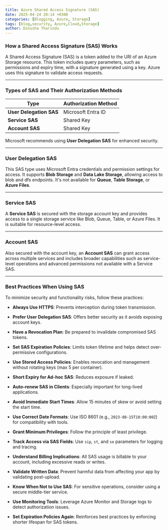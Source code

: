 ```yaml
---
title: Azure Shared Access Signature (SAS)
date: 2025-04-24 20:14 +0300
categories: [Blogging, Azure, Storage]
tags: [blog,security, Azure,Cloud,Storage]
author: Dinusha Tharindu
---
```



### **How a Shared Access Signature (SAS) Works**

A Shared Access Signature (SAS) is a token added to the URI of an Azure Storage resource. This token includes query parameters, such as permissions and expiry time, with a signature generated using a key. Azure uses this signature to validate access requests.

* * * * *

### **Types of SAS and Their Authorization Methods**

| Type | Authorization Method |
| --- | --- |
| **User Delegation SAS** | Microsoft Entra ID |
| **Service SAS** | Shared Key |
| **Account SAS** | Shared Key |

Microsoft recommends using **User Delegation SAS** for enhanced security.

* * * * *

### **User Delegation SAS**

This SAS type uses Microsoft Entra credentials and permission settings for access. It supports **Blob Storage** and **Data Lake Storage**, allowing access to blob and dfs endpoints. It's not available for **Queue**, **Table Storage**, or **Azure Files**.

* * * * *

### **Service SAS**

A **Service SAS** is secured with the storage account key and provides access to a single storage service like Blob, Queue, Table, or Azure Files. It is suitable for resource-level access.

* * * * *

### **Account SAS**

Also secured with the account key, an **Account SAS** can grant access across multiple services and includes broader capabilities such as service-level operations and advanced permissions not available with a Service SAS.

* * * * *

### **Best Practices When Using SAS**

To minimize security and functionality risks, follow these practices:

-   **Always Use HTTPS**: Prevents interception during token transmission.

-   **Prefer User Delegation SAS**: Offers better security as it avoids exposing account keys.

-   **Have a Revocation Plan**: Be prepared to invalidate compromised SAS tokens.

-   **Set SAS Expiration Policies**: Limits token lifetime and helps detect over-permissive configurations.

-   **Use Stored Access Policies**: Enables revocation and management without rotating keys (max 5 per container).

-   **Short Expiry for Ad-hoc SAS**: Reduces exposure if leaked.

-   **Auto-renew SAS in Clients**: Especially important for long-lived applications.

-   **Avoid Immediate Start Times**: Allow 15 minutes of skew or avoid setting the start time.

-   **Use Correct Date Formats**: Use ISO 8601 (e.g., `2023-08-15T10:00:00Z`) for compatibility with tools.

-   **Grant Minimum Privileges**: Follow the principle of least privilege.

-   **Track Access via SAS Fields**: Use `sip`, `st`, and `se` parameters for logging and tracing.

-   **Understand Billing Implications**: All SAS usage is billable to your account, including excessive reads or writes.

-   **Validate Written Data**: Prevent harmful data from affecting your app by validating post-upload.

-   **Know When Not to Use SAS**: For sensitive operations, consider using a secure middle-tier service.

-   **Use Monitoring Tools**: Leverage Azure Monitor and Storage logs to detect authorization issues.

-   **Set Expiration Policies Again**: Reinforces best practices by enforcing shorter lifespan for SAS tokens.